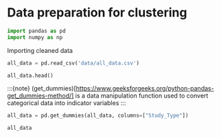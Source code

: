 # Data preparation for clustering

```python
import pandas as pd
import numpy as np
```

Importing cleaned data 

```python
all_data = pd.read_csv('data/all_data.csv')
```

```python
all_data.head()
```

:::{note}
(get_dummies)[https://www.geeksforgeeks.org/python-pandas-get_dummies-method/] is a data manipulation function used to convert categorical data into indicator variables
:::

```python
all_data = pd.get_dummies(all_data, columns=["Study_Type"])
```

```python
all_data
```

```python

```

```python

```

```python

```

```python

```

```python

```

```python

```

```python

```

```python

```

```python

```

```python

```

```python

```

```python

```

```python

```

```python

```
